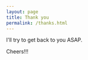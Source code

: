 ```yaml
---
layout: page
title: Thank you
permalink: /thanks.html
---
```


I'll try to get back to you ASAP.

Cheers!!!
